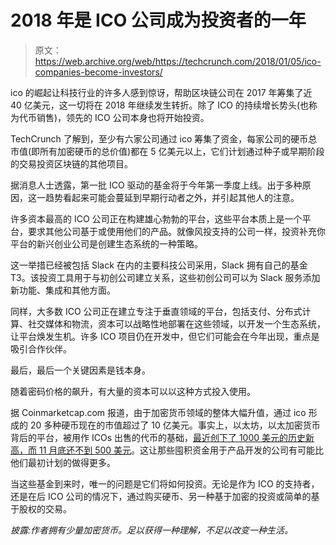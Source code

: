# 2018 年是 ICO 公司成为投资者的一年

> 原文：<https://web.archive.org/web/https://techcrunch.com/2018/01/05/ico-companies-become-investors/>

ico 的崛起让科技行业的许多人感到惊讶，帮助区块链公司在 2017 年筹集了近 40 亿美元，这一切将在 2018 年继续发生转折。除了 ICO 的持续增长势头(也称为代币销售)，领先的 ICO 公司本身也将开始投资。

TechCrunch 了解到，至少有六家公司通过 ico 筹集了资金，每家公司的硬币总市值(即所有加密硬币的总价值)都在 5 亿美元以上，它们计划通过种子或早期阶段的交易投资区块链的其他项目。

据消息人士透露，第一批 ICO 驱动的基金将于今年第一季度上线。出于多种原因，这一趋势看起来可能会蔓延到早期行动者之外，并引起其他人的注意。

许多资本最高的 ICO 公司正在构建雄心勃勃的平台，这些平台本质上是一个平台，要求其他公司基于或使用他们的产品。就像风投支持的公司一样，投资补充你平台的新兴创业公司是创建生态系统的一种策略。

这一举措已经被包括 Slack 在内的主要科技公司采用，Slack 拥有自己的基金 T3。该投资工具用于与初创公司建立关系，这些初创公司可以为 Slack 服务添加新功能、集成和其他方面。

同样，大多数 ICO 公司正在建立专注于垂直领域的平台，包括支付、分布式计算、社交媒体和物流，资本可以战略性地部署在这些领域，以开发一个生态系统，让平台焕发生机。许多 ICO 项目仍在开发中，但它们可能会在今年出现，重点是吸引合作伙伴。

最后，最后一个关键因素是钱本身。

随着密码价格的飙升，有大量的资本可以以这种方式投入使用。

据 Coinmarketcap.com 报道，由于加密货币领域的整体大幅升值，通过 ico 形成的 20 多种硬币现在的市值超过了 10 亿美元。事实上，以太坊，以太加密货币背后的平台，被用作 ICOs 出售的代币的基础，[最近创下了 1000 美元的历史新高，而 11 月底还不到 500 美元](https://web.archive.org/web/20230307194202/https://techcrunch.com/2018/01/04/ethereum-breaks-new-record-by-reaching-1000-for-the-first-time/)。这让那些囤积资金用于产品开发的公司有可能比他们最初计划的做得更多。

当这些基金到来时，唯一的问题是它们将如何投资。无论是作为 ICO 的支持者，还是在后 ICO 公司的情况下，通过购买硬币、另一种基于加密的投资或简单的基于股权的交易。

*披露:作者拥有少量加密货币。足以获得一种理解，不足以改变一种生活。*